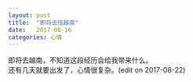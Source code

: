 ```yaml
---
layout: post
title:  "即将去往越南"
date:   2017-08-16
categories: 心情
---
```


即将去越南，不知道这段经历会给我带来什么。<br/>
还有几天就要出发了，心情很复杂。(edit on 2017-08-22)
